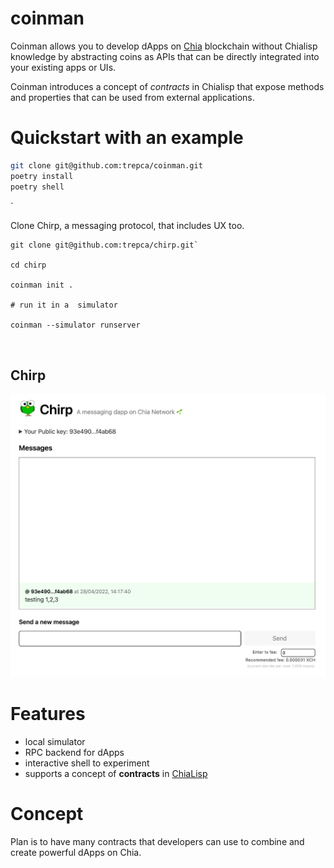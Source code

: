# coinman

Coinman allows you to develop dApps on [Chia](https://chia.net) blockchain without Chialisp knowledge by abstracting coins as APIs that can be directly integrated into your existing apps or UIs.

Coinman introduces a concept of _contracts_ in Chialisp that expose methods and properties that can be used from external applications.

# Quickstart with an example

```sh
git clone git@github.com:trepca/coinman.git
poetry install
poetry shell

```

`

Clone Chirp, a messaging protocol, that includes UX too.

```
git clone git@github.com:trepca/chirp.git`

cd chirp

coinman init .

# run it in a  simulator

coinman --simulator runserver



```

## Chirp

![Image](/chirp.png "Chirp - messaging dApp")

# Features

- local simulator
- RPC backend for dApps
- interactive shell to experiment
- supports a concept of **contracts** in [ChiaLisp](https://chialisp.com)

# Concept

Plan is to have many contracts that developers can use to combine and create powerful dApps on Chia.
